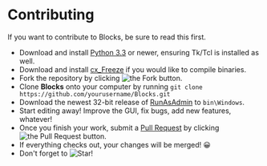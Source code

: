 # Contributing #
If you want to contribute to Blocks, be sure to read this first.

* Download and install [Python 3.3](http://python.org) or newer, ensuring Tk/Tcl is installed as well.
* Download and install [cx_Freeze](http://cx-freeze.sourceforge.net) if you would like to compile binaries.
* Fork the repository by clicking ![the Fork button.](http://i81.servimg.com/u/f81/16/33/06/11/forkme12.png)
* Clone **Blocks** onto your computer by running ```git clone https://github.com/yourusername/Blocks.git```
* Download the newest 32-bit release of [RunAsAdmin](https://github.com/QuantumCD/RunAsAdmin) to `bin\Windows`.
* Start editing away! Improve the GUI, fix bugs, add new features, whatever!
* Once you finish your work, submit a [Pull Request](https://github.com/le717/Blocks/pulls) by clicking ![the Pull Request button.](http://i81.servimg.com/u/f81/16/33/06/11/pullre10.png)
* If everything checks out, your changes will be merged! :grinning:
* Don't forget to ![Star!](http://i81.servimg.com/u/f81/16/33/06/11/star11.png)
